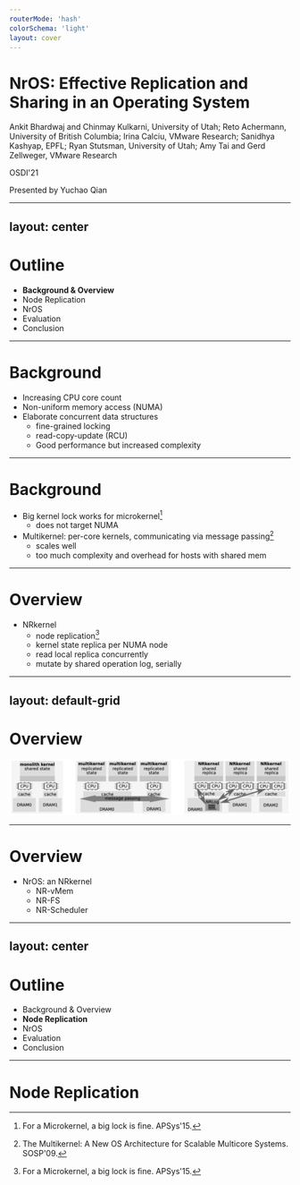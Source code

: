 ```yaml
---
routerMode: 'hash'
colorSchema: 'light'
layout: cover
---
```


# NrOS: Effective Replication and Sharing in an Operating System

Ankit Bhardwaj and Chinmay Kulkarni, University of Utah; Reto Achermann, University of British Columbia; Irina Calciu, VMware Research; Sanidhya Kashyap, EPFL; Ryan Stutsman, University of Utah; Amy Tai and Gerd Zellweger, VMware Research

OSDI'21

Presented by Yuchao Qian

---
layout: center
---

# Outline

- **Background & Overview**
- Node Replication
- NrOS
- Evaluation
- Conclusion

---

# Background

- Increasing CPU core count
- Non-uniform memory access (NUMA)
- Elaborate concurrent data structures
    - fine-grained locking
    - read-copy-update (RCU)
    - Good performance but increased complexity

<!--

-->

---

# Background

- Big kernel lock works for microkernel[^1]
    - does not target NUMA
- Multikernel: per-core kernels, communicating via message passing[^2]
    - scales well
    - too much complexity and overhead for hosts with shared mem

[^1]: For a Microkernel, a big lock is ﬁne. APSys'15.
[^2]: The Multikernel: A New OS Architecture for Scalable Multicore Systems. SOSP'09.

---

# Overview

- NRkernel
    - node replication[^1]
    - kernel state replica per NUMA node
    - read local replica concurrently
    - mutate by shared operation log, serially

[^1]: Black-box Concurrent Data Structures for NUMA Architectures. ASPLOS'17.

---
layout: default-grid
---

# Overview

![](public/figure/comparison.png)

---

# Overview

- NrOS: an NRkernel
    - NR-vMem
    - NR-FS
    - NR-Scheduler

---
layout: center
---

# Outline

- Background & Overview
- **Node Replication**
- NrOS
- Evaluation
- Conclusion

---

# Node Replication


